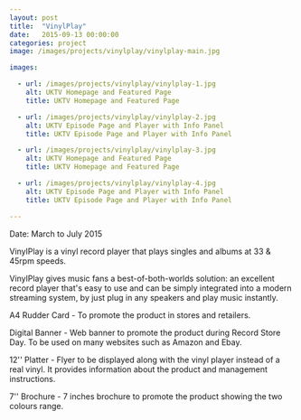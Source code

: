 ```yaml
---
layout: post
title:  "VinylPlay"
date:   2015-09-13 00:00:00
categories: project
image: /images/projects/vinylplay/vinylplay-main.jpg

images:

  - url: /images/projects/vinylplay/vinylplay-1.jpg
    alt: UKTV Homepage and Featured Page
    title: UKTV Homepage and Featured Page

  - url: /images/projects/vinylplay/vinylplay-2.jpg
    alt: UKTV Episode Page and Player with Info Panel
    title: UKTV Episode Page and Player with Info Panel

  - url: /images/projects/vinylplay/vinylplay-3.jpg
    alt: UKTV Homepage and Featured Page
    title: UKTV Homepage and Featured Page

  - url: /images/projects/vinylplay/vinylplay-4.jpg
    alt: UKTV Episode Page and Player with Info Panel
    title: UKTV Episode Page and Player with Info Panel

---
```

<p>Date: March to July 2015</p>
<p></p>
<p>VinylPlay is a vinyl record player that plays singles and albums at 33 & 45rpm speeds.</p>
<p>VinylPlay gives music fans a best-of-both-worlds solution: an excellent record player that's easy to use and can be simply integrated into a modern streaming system, by just plug in any speakers and play music instantly.</p>
<p>A4 Rudder Card - To promote the product in stores and retailers.</p>
<p>Digital Banner - Web banner to promote the product during Record Store Day. To be used on many websites such as Amazon and Ebay.</p>
<p>12'' Platter - Flyer to be displayed along with the vinyl player instead of a real vinyl. It provides information about the product and management instructions.</p>
<p>7'' Brochure - 7 inches brochure to promote the product showing the two colours range.</p>
<p></p>
